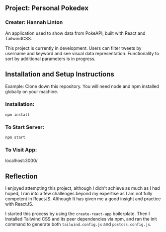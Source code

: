 ## Project: Personal Pokedex
### Creater: Hannah Linton

An application used to show data from PokeAPI, built with React and TailwindCSS.

This project is currently in development. Users can filter tweets by username and keyword and see visual data representation. Functionality to sort by additional parameters is in progress.


## Installation and Setup Instructions
Example:
Clone down this repository. You will need node and npm installed globally on your machine.

### Installation:

`npm install`

### To Start Server:

`npm start`

### To Visit App:

localhost:3000/

## Reflection
I enjoyed attempting this project, although I didn't achieve as much as I had hoped, I ran into a few challenges beyond my expertise as I am not fully competent in ReactJS. Although It has given me a good insight and practice with ReactJS.

I started this process by using the `create-react-app` boilerplate. Then I Installed Tailwind CSS and its peer dependencies via npm, and ran the init command to generate both `tailwind.config.js` and `postcss.config.js`.

